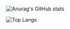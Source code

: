 ![Anurag's GitHub stats](https://github-readme-stats.vercel.app/api?username=alvarofernand0&show_icons=true&hide_border&theme=chartreuse-dark)

![Top Langs](https://github-readme-stats.vercel.app/api/top-langs/?username=alvarofernad0)
